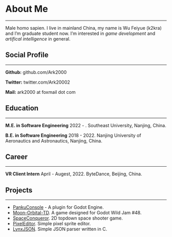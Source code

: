 # About Me
---

Male homo sapien. I live in mainland China, my name is Wu Feiyue (k2kra) and I’m graduate student now. I’m interested in _game development_ and _artifical intelligence_ in general.

## Social Profile
---

**Github:** github.com/Ark2000

**Twitter:** twitter.com/Ark20002

**Mail:** ark2000 at foxmail dot com

## Education
---

**M.E. in Software Engineering**
2022 - . Southeast University, Nanjing, China.

**B.E. in Software Engineering**
2018 - 2022. Nanjing University of Aeronautics and Astronautics, Nanjing, China.

## Career
---

**VR Client Intern**
April - Augest, 2022. ByteDance, Beijing, China.

## Projects
---

- [PankuConsole](https://github.com/Ark2000/PankuConsole) - A plugin for Godot Engine.
- [Moon-Orbital-TD](https://github.com/Ark2000/Moon-Orbital-TD). A game designed for Godot Wild Jam #48.
- [SpaceConqueror](https://github.com/Ark2000/SpaceConqueror). 2D topdown space shooter game.
- [PixelEditor](https://github.com/Ark2000/PixelEditor). Simple pixel sprite editor.
- [LynxJSON](https://github.com/Ark2000/LynxJSON). Simple JSON parser written in C.
